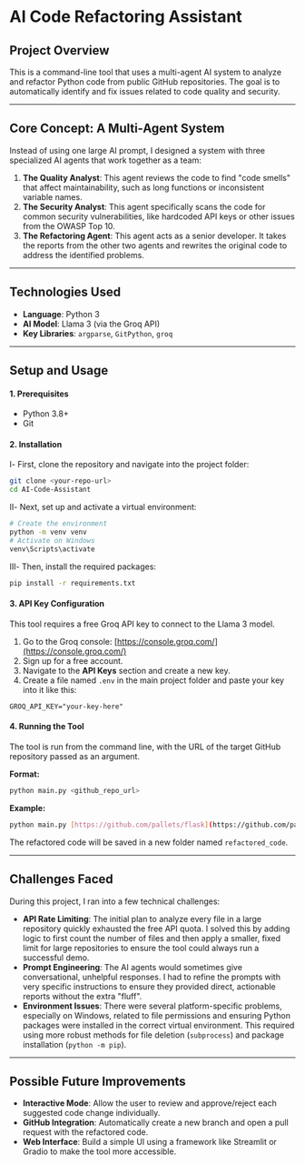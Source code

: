# AI Code Refactoring Assistant

## Project Overview

This is a command-line tool that uses a multi-agent AI system to analyze and refactor Python code from public GitHub repositories. The goal is to automatically identify and fix issues related to code quality and security.

***

## Core Concept: A Multi-Agent System

Instead of using one large AI prompt, I designed a system with three specialized AI agents that work together as a team:

1.  **The Quality Analyst**: This agent reviews the code to find "code smells" that affect maintainability, such as long functions or inconsistent variable names.
2.  **The Security Analyst**: This agent specifically scans the code for common security vulnerabilities, like hardcoded API keys or other issues from the OWASP Top 10.
3.  **The Refactoring Agent**: This agent acts as a senior developer. It takes the reports from the other two agents and rewrites the original code to address the identified problems.

***

## Technologies Used

-   **Language**: Python 3
-   **AI Model**: Llama 3 (via the Groq API)
-   **Key Libraries**: `argparse`, `GitPython`, `groq`

***

## Setup and Usage

#### 1. Prerequisites
-   Python 3.8+
-   Git

#### 2. Installation
Ⅰ- First, clone the repository and navigate into the project folder:
```bash
git clone <your-repo-url>
cd AI-Code-Assistant
```
Ⅱ- Next, set up and activate a virtual environment:
```bash
# Create the environment
python -m venv venv
# Activate on Windows
venv\Scripts\activate
```
Ⅲ- Then, install the required packages:
```bash
pip install -r requirements.txt
```

#### 3. API Key Configuration
This tool requires a free Groq API key to connect to the Llama 3 model.

1.  Go to the Groq console: [https://console.groq.com/](https://console.groq.com/)
2.  Sign up for a free account.
3.  Navigate to the **API Keys** section and create a new key.
4.  Create a file named `.env` in the main project folder and paste your key into it like this:
```
GROQ_API_KEY="your-key-here"
```

#### 4. Running the Tool
The tool is run from the command line, with the URL of the target GitHub repository passed as an argument.

**Format:**
```bash
python main.py <github_repo_url>
```
**Example:**
```bash
python main.py [https://github.com/pallets/flask](https://github.com/pallets/flask)
```
The refactored code will be saved in a new folder named `refactored_code`.

***

## Challenges Faced

During this project, I ran into a few technical challenges:
-   **API Rate Limiting**: The initial plan to analyze every file in a large repository quickly exhausted the free API quota. I solved this by adding logic to first count the number of files and then apply a smaller, fixed limit for large repositories to ensure the tool could always run a successful demo.
-   **Prompt Engineering**: The AI agents would sometimes give conversational, unhelpful responses. I had to refine the prompts with very specific instructions to ensure they provided direct, actionable reports without the extra "fluff".
-   **Environment Issues**: There were several platform-specific problems, especially on Windows, related to file permissions and ensuring Python packages were installed in the correct virtual environment. This required using more robust methods for file deletion (`subprocess`) and package installation (`python -m pip`).

***

## Possible Future Improvements

-   **Interactive Mode**: Allow the user to review and approve/reject each suggested code change individually.
-   **GitHub Integration**: Automatically create a new branch and open a pull request with the refactored code.
-   **Web Interface**: Build a simple UI using a framework like Streamlit or Gradio to make the tool more accessible.